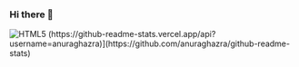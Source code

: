 ### Hi there 👋

<img alt="HTML5" src ="https://img.shields.io/badge/HTML5-E34F26.svg?&style=flat-square&logo=HTML5&logoColor=white"/>
(https://github-readme-stats.vercel.app/api?username=anuraghazra)](https://github.com/anuraghazra/github-readme-stats)
